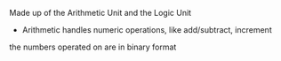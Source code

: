 
Made up of the Arithmetic Unit and the Logic Unit 
- Arithmetic handles numeric operations, like add/subtract, increment

the numbers operated on are in binary format 
